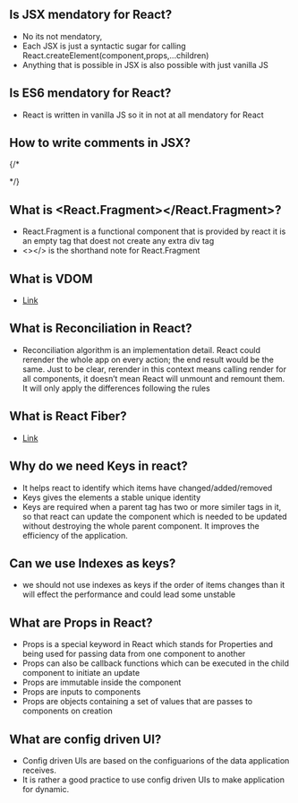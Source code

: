 ## Is JSX mendatory for React?

- No its not mendatory,
- Each JSX is just a syntactic sugar for calling React.createElement(component,props,...children)
- Anything that is possible in JSX is also possible with just vanilla JS

## Is ES6 mendatory for React?

- React is written in vanilla JS so it in not at all mendatory for React

## How to write comments in JSX?

{/\*

\*/}

## What is <React.Fragment></React.Fragment>?

- React.Fragment is a functional component that is provided by react it is an empty tag that doest not create any extra div tag
- <></> is the shorthand note for React.Fragment

## What is VDOM

- [Link](https://github.com/jstgrowup/Youtube_Javscript_For_Interviews_-/blob/main/Interview/React/react.md)

## What is Reconciliation in React?

- Reconciliation algorithm is an implementation detail. React could rerender the whole app on every action; the end result would be the same. Just to be clear, rerender in this context means calling render for all components, it doesn’t mean React will unmount and remount them. It will only apply the differences following the rules

## What is React Fiber?

- [Link](https://github.com/jstgrowup/Youtube_Javscript_For_Interviews_-/blob/main/Interview/React/react.md#react-fiber)

## Why do we need Keys in react?

- It helps react to identify which items have changed/added/removed
- Keys gives the elements a stable unique identity
- Keys are required when a parent tag has two or more similer tags in it, so that react can update the component which is needed to be updated without destroying the whole parent component. It improves the efficiency of the application.

## Can we use Indexes as keys?

- we should not use indexes as keys if the order of items changes than it will effect the performance and could lead some unstable

## What are Props in React?

- Props is a special keyword in React which stands for Properties and being used for passing data from one component to another
- Props can also be callback functions which can be executed in the child component to initiate an update
- Props are immutable inside the component
- Props are inputs to components
- Props are objects containing a set of values that are passes to components on creation

## What are config driven UI?
- Config driven UIs are based on the configuarions of the data application receives.
- It is rather a good practice to use config driven UIs to make application for dynamic.
